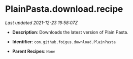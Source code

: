 # PlainPasta.download.recipe

_Last updated 2021-12-23 19:58:07Z_

- **Description**: Downloads the latest version of Plain Pasta.

- **Identifier**: `com.github.foigus.download.PlainPasta`

- **Parent Recipes**: `None`